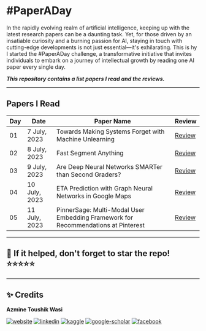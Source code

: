 # **#PaperADay**

In the rapidly evolving realm of artificial intelligence, keeping up with the latest research papers can be a daunting task. Yet, for those driven by an insatiable curiosity and a burning passion for AI, staying in touch with cutting-edge developments is not just essential—it's exhilarating. This is hy I started the #PaperADay challenge, a transformative initiative that invites individuals to embark on a journey of intellectual growth by reading one AI paper every single day.

***This repository contains a list papers I read and the reviews.***

---

## **Papers I Read**
| Day | Date | Paper Name | Review |
| --- | --- | --- | --- |
| 01 | 7 July, 2023 | Towards Making Systems Forget with Machine Unlearning | [Review](https://github.com/azminewasi/PaperADay/blob/main/papers/Day01-Towards-Making-Systems-Forget-with-Machine-Unlearning.md) |
| 02 | 8 July, 2023 | Fast Segment Anything| [Review](https://github.com/azminewasi/PaperADay/blob/main/papers/Day02-Fast-Segment-Anything.md) |
| 03 | 9 July, 2023 | Are Deep Neural Networks SMARTer than Second Graders? | [Review](https://github.com/azminewasi/PaperADay/blob/main/papers/Day03-Are-Deep-Neural-Networks-SMARTer-than-Second-Graders.md) |
| 04 | 10 July, 2023 | ETA Prediction with Graph Neural Networks in Google Maps | [Review](https://github.com/azminewasi/PaperADay/blob/main/papers/Day04-ETA-Prediction-with-Graph-Neural-Networks-in-Google-Maps.md) |
| 05 | 11 July, 2023 | PinnerSage: Multi-Modal User Embedding Framework for Recommendations at Pinterest | [Review](https://github.com/azminewasi/PaperADay/blob/main/papers/Day05-PinnerSage-Multi-Modal-User-Embedding-Framework.md) |


---

## 📌 If it helped, don't forget to **star** the repo! ⭐⭐⭐⭐⭐

---

## ✨ **Credits**
**Azmine Toushik Wasi**

 [![website](https://img.shields.io/badge/-Website-blue?style=flat-square&logo=rss&color=1f1f15)](https://azminewasi.github.io) 
 [![linkedin](https://img.shields.io/badge/LinkedIn-%320beff?style=flat-square&logo=linkedin&color=1f1f18)](https://www.linkedin.com/in/azmine-toushik-wasi/) 
 [![kaggle](https://img.shields.io/badge/Kaggle-%2320beff?style=flat-square&logo=kaggle&color=1f1f1f)](https://www.kaggle.com/azminetoushikwasi) 
 [![google-scholar](https://img.shields.io/badge/Google%20Scholar-%2320beff?style=flat-square&logo=google-scholar&color=1f1f18)](https://scholar.google.com/citations?user=X3gRvogAAAAJ&hl=en) 
 [![facebook](https://img.shields.io/badge/Facebook-%2320beff?style=flat-square&logo=facebook&color=1f1f15)](https://www.facebook.com/cholche.gari.zatrabari/)
